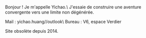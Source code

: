 Bonjour ! Je m'appelle Yichao.\\
J'essaie de construire une aventure convergente vers une limite non dégénérée.

Mail : yichao.huang//outlook\\
Bureau : V6, espace Verdier

Site obsolète depuis 2014.
